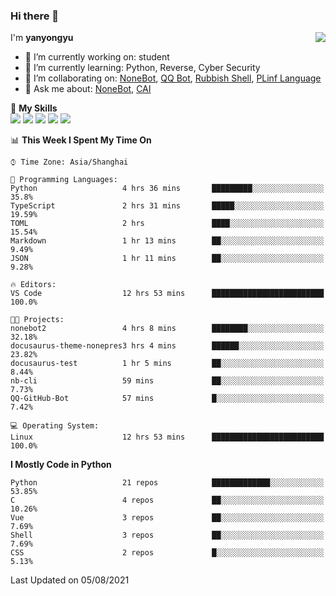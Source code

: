 ### Hi there 👋

<a href="#">
  <img align="right" src="https://github-readme-stats.vercel.app/api?username=yanyongyu&count_private=true&show_icons=true&bg_color=15,f2f7fd,E0EAFC" />
</a>

I'm **yanyongyu**

- 🔭 I’m currently working on: student
- 🌱 I’m currently learning: Python, Reverse, Cyber Security
- 👯 I’m collaborating on: [NoneBot](https://github.com/nonebot), [QQ Bot](https://github.com/Mrs4s/go-cqhttp), [Rubbish Shell](https://github.com/yanyongyu/rubbish), [PLinf Language](https://github.com/yanyongyu/PLinf)
- 💬 Ask me about: [NoneBot](https://github.com/nonebot), [CAI](https://github.com/cscs181/CAI)

🌟 **My Skills**  
![](https://img.shields.io/badge/-Python-3e74a2?style=flat-square&logo=Python&logoColor=fff)
![](https://img.shields.io/badge/-Vue-4fc08d?style=flat-square&logo=Vue.js&logoColor=fff)
![](https://img.shields.io/badge/-Node.js-339933?style=flat-square&logo=Node.js&logoColor=fff)
![](https://img.shields.io/badge/-Docker-2496ED?style=flat-square&logo=Docker&logoColor=fff)
![](https://img.shields.io/badge/-Linux-000000?style=flat-square&logo=Linux&logoColor=fff)

<!--START_SECTION:waka-->
📊 **This Week I Spent My Time On** 

```text
⌚︎ Time Zone: Asia/Shanghai

💬 Programming Languages: 
Python                   4 hrs 36 mins       █████████░░░░░░░░░░░░░░░░   35.8% 
TypeScript               2 hrs 31 mins       █████░░░░░░░░░░░░░░░░░░░░   19.59% 
TOML                     2 hrs               ████░░░░░░░░░░░░░░░░░░░░░   15.54% 
Markdown                 1 hr 13 mins        ██░░░░░░░░░░░░░░░░░░░░░░░   9.49% 
JSON                     1 hr 11 mins        ██░░░░░░░░░░░░░░░░░░░░░░░   9.28%

🔥 Editors: 
VS Code                  12 hrs 53 mins      █████████████████████████   100.0%

🐱‍💻 Projects: 
nonebot2                 4 hrs 8 mins        ████████░░░░░░░░░░░░░░░░░   32.18% 
docusaurus-theme-nonepres3 hrs 4 mins        ██████░░░░░░░░░░░░░░░░░░░   23.82% 
docusaurus-test          1 hr 5 mins         ██░░░░░░░░░░░░░░░░░░░░░░░   8.44% 
nb-cli                   59 mins             ██░░░░░░░░░░░░░░░░░░░░░░░   7.73% 
QQ-GitHub-Bot            57 mins             █░░░░░░░░░░░░░░░░░░░░░░░░   7.42%

💻 Operating System: 
Linux                    12 hrs 53 mins      █████████████████████████   100.0%

```

**I Mostly Code in Python** 

```text
Python                   21 repos            █████████████░░░░░░░░░░░░   53.85% 
C                        4 repos             ██░░░░░░░░░░░░░░░░░░░░░░░   10.26% 
Vue                      3 repos             ██░░░░░░░░░░░░░░░░░░░░░░░   7.69% 
Shell                    3 repos             ██░░░░░░░░░░░░░░░░░░░░░░░   7.69% 
CSS                      2 repos             █░░░░░░░░░░░░░░░░░░░░░░░░   5.13%

```



 Last Updated on 05/08/2021
<!--END_SECTION:waka-->
